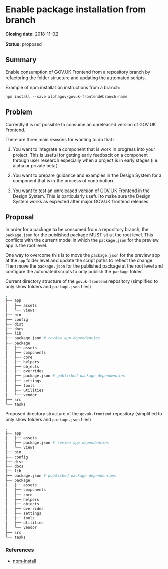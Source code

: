 # Enable package installation from branch

**Closing date:** 2018-11-02

**Status:** proposed

## Summary

Enable consumption of GOV.UK Frontend from a repository branch by refactoring
the folder structure and updating the automated scripts.

Example of npm installation instructions from a branch:

`npm install --save alphagov/govuk-frontend#branch-name`

## Problem

Currently it is not possible to consume an unreleased version of GOV.UK Frontend.

There are three main reasons for wanting to do that:
1. You want to integrate a component that is work in progress into your project.
This is useful for getting early feedback on a component through user research
especially when a project is in early stages (i.e. alpha or private beta)

1. You want to prepare guidance and examples in the Design System for a component
that is in the process of contribution.

1. You want to test an unreleased version of GOV.UK Frontend in the Design System.
This is particularly useful to make sure the Design System works as expected after
major GOV.UK frontend releases.

## Proposal

In order for a package to be consumed from a repository branch, the `package.json`
for the published package MUST sit at the root level. This conflicts with the
current model in which the `package.json` for the preview app is the root level.

One way to overcome this is to move the `package.json` for the preview app at
the `app` folder level and update the script paths to reflect the change. Then
move the `package.json` for the published package at the root level and configure
the automated scripts to only publish the `package` folder.

Current directory structure of the `govuk-frontend` repository (simplified to only show folders and `package.json` files)

```bash
.
├── app
│   ├── assets
│   └── views
├── bin
├── config
├── dist
├── docs
├── lib
├── package.json # review app dependencies
├── package
│   ├── assets
│   ├── components
│   ├── core
│   ├── helpers
│   ├── objects
│   ├── overrides
│   ├── package.json # published package dependencies
│   ├── settings
│   ├── tools
│   ├── utilities
│   └── vendor
├── src
└── tasks
```

Proposed directory structure of the `govuk-frontend` repository (simplified to only show folders and `package.json` files)
```bash
.
├── app
│   ├── assets
│   ├── package.json # review app dependencies
│   └── views
├── bin
├── config
├── dist
├── docs
├── lib
├── package.json # published package dependencies
├── package
│   ├── assets
│   ├── components
│   ├── core
│   ├── helpers
│   ├── objects
│   ├── overrides
│   ├── settings
│   ├── tools
│   ├── utilities
│   └── vendor
├── src
└── tasks
```

### References
- [npm-install](https://docs.npmjs.com/cli/install)
